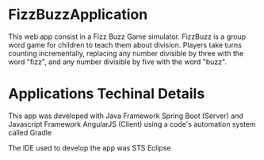 # FizzBuzzApplication
This web app consist in a Fizz Buzz Game simulator.
FizzBuzz is a group word game for children to teach them about division. Players take turns counting incrementally, replacing any number divisible by three with the word "fizz", and any number divisible by five with the word "buzz".

# Applications Techinal Details
This app was developed with Java Framework Spring Boot (Server) and Javascript Framework AngularJS (Client) using a code's automation system called Gradle

The IDE used to develop the app was STS Eclipse
